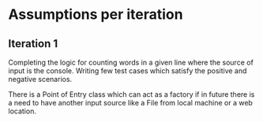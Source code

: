 # Assumptions per iteration

## Iteration 1

Completing the logic for counting words in a given line where the source of input is the console.
Writing few test cases which satisfy the positive and negative scenarios.

There is a Point of Entry class which can act as a factory if in future there is a need to have another input source like a File from local machine or a web location.